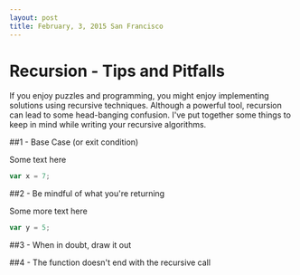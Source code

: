 ```yaml
--- 
layout: post 
title: February, 3, 2015 San Francisco
---
```



# Recursion - Tips and Pitfalls

If you enjoy puzzles and programming, you might enjoy implementing solutions
using recursive techniques.  Although a powerful tool, recursion can lead to
some head-banging confusion.  I've put together some things to keep in mind
while writing your recursive algorithms.

#\#1 - Base Case (or exit condition)

Some text here

```javascript
var x = 7;
```

#\#2 - Be mindful of what you're returning

Some more text here

```javascript
var y = 5;

```
#\#3 - When in doubt, draw it out


#\#4 - The function doesn't end with the recursive call









